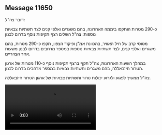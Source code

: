 ## Message 11650

דובר צה"ל:

כ-290 מטרות הותקפו ביממה האחרונה, בהם משגרים ואלפי קנים לצד תשתיות צבאיות נוספות: צה"ל השלים רצף תקיפות נוסף בדרום לבנון

מטוסי קרב של חיל האוויר, בהכוונת אמ"ן ופיקוד הצפון, תקפו כ-290 מטרות, בהם משגרים ואלפי קנים, לצד תשתיות צבאיות נוספות במספר מרחבים בדרום לבנון משעות אחר הצהריים.

במהלך השעות האחרונות, צה"ל תקף ברצף תקיפות נוסף כ-110 מטרות של ארגון הטרור חיזבאללה, בהם משגרים ותשתיות צבאיות במספר מרחבים בדרום לבנון.

צה"ל ממשיך לפגוע ולגרוע יכולות טרור ותשתיות צבאיות של ארגון הטרור חיזבאללה.

![Video](https://data.iron-swords.co.il/2024/September/21/11650/11650_media.mp4)
